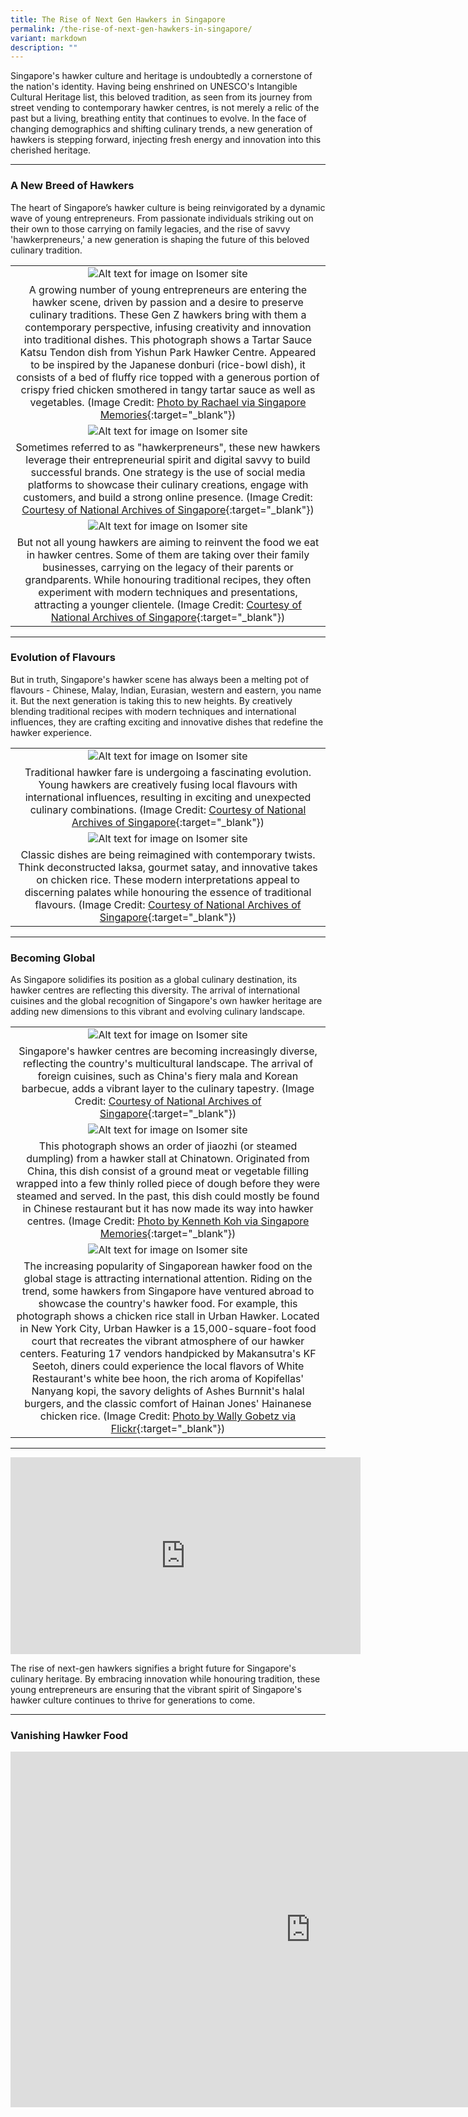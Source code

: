 ```yaml
---
title: The Rise of Next Gen Hawkers in Singapore
permalink: /the-rise-of-next-gen-hawkers-in-singapore/
variant: markdown
description: ""
---
```

Singapore's hawker culture and heritage is undoubtedly a cornerstone of the nation's identity. Having being enshrined on UNESCO's Intangible Cultural Heritage list, this beloved tradition, as seen from its journey from street vending to contemporary hawker centres, is not merely a relic of the past but a living, breathing entity that continues to evolve. In the face of changing demographics and shifting culinary trends, a new generation of hawkers is stepping forward, injecting fresh energy and innovation into this cherished heritage.

---

### **A New Breed of Hawkers**

The heart of Singapore’s hawker culture is being reinvigorated by a dynamic wave of young entrepreneurs. From passionate individuals striking out on their own to those carrying on family legacies, and the rise of savvy 'hawkerpreneurs,' a new generation is shaping the future of this beloved culinary tradition.

|   | 
|:--------:| 
| ![Alt text for image on Isomer site](/images/Hawkersdigital/new_gen_1_sample.jpg)|
| A growing number of young entrepreneurs are entering the hawker scene, driven by passion and a desire to preserve culinary traditions. These Gen Z hawkers bring with them a contemporary perspective, infusing creativity and innovation into traditional dishes. This photograph shows a Tartar Sauce Katsu Tendon dish from Yishun Park Hawker Centre. Appeared to be inspired by the Japanese donburi (rice-bowl dish), it consists of a bed of fluffy rice topped with a generous portion of crispy fried chicken smothered in tangy tartar sauce as well as vegetables. (Image Credit: [Photo by Rachael via Singapore Memories](https://www.singaporememories.gov.sg/Contribute/NewDescribe?formatId=1&amp;subcatId=11&amp;contributeId=3948&amp;highlightId=1){:target="_blank"}) |
| ![Alt text for image on Isomer site](/images/Hawkersdigital/new-gen_1_sample.jpg)|
| Sometimes referred to as "hawkerpreneurs", these new hawkers leverage their entrepreneurial spirit and digital savvy to build successful brands. One strategy is the use of social media platforms to showcase their culinary creations, engage with customers, and build a strong online presence. (Image Credit: [Courtesy of National Archives of Singapore](https://www.nas.gov.sg/archivesonline/photographs/record-details/34457638-1162-11e3-83d5-0050568939ad){:target="_blank"}) |
| ![Alt text for image on Isomer site](/images/Hawkersdigital/new-gen_1_sample.jpg)|
| But not all young hawkers are aiming to reinvent the food we eat in hawker centres. Some of them are taking over their family businesses, carrying on the legacy of their parents or grandparents. While honouring traditional recipes, they often experiment with modern techniques and presentations, attracting a younger clientele. (Image Credit: [Courtesy of National Archives of Singapore](https://www.nas.gov.sg/archivesonline/photographs/record-details/34457638-1162-11e3-83d5-0050568939ad){:target="_blank"}) |

----

### **Evolution of Flavours**

But in truth, Singapore's hawker scene has always been a melting pot of flavours - Chinese, Malay, Indian, Eurasian, western and eastern, you name it. But the next generation is taking this to new heights. By creatively blending traditional recipes with modern techniques and international influences, they are crafting exciting and innovative dishes that redefine the hawker experience.

|   | 
|:--------:| 
| ![Alt text for image on Isomer site](/images/Hawkersdigital/new-gen_1_sample.jpg)|
| Traditional hawker fare is undergoing a fascinating evolution. Young hawkers are creatively fusing local flavours with international influences, resulting in exciting and unexpected culinary combinations. (Image Credit: [Courtesy of National Archives of Singapore](https://www.nas.gov.sg/archivesonline/photographs/record-details/34457638-1162-11e3-83d5-0050568939ad){:target="_blank"}) |
| ![Alt text for image on Isomer site](/images/Hawkersdigital/new-gen_1_sample.jpg)|
| Classic dishes are being reimagined with contemporary twists. Think deconstructed laksa, gourmet satay, and innovative takes on chicken rice. These modern interpretations appeal to discerning palates while honouring the essence of traditional flavours. (Image Credit: [Courtesy of National Archives of Singapore](https://www.nas.gov.sg/archivesonline/photographs/record-details/34457638-1162-11e3-83d5-0050568939ad){:target="_blank"}) |

----

### **Becoming Global**

As Singapore solidifies its position as a global culinary destination, its hawker centres are reflecting this diversity. The arrival of international cuisines and the global recognition of Singapore's own hawker heritage are adding new dimensions to this vibrant and evolving culinary landscape.

|   | 
|:--------:| 
| ![Alt text for image on Isomer site](/images/Hawkersdigital/new-gen_1_sample.jpg)|
| Singapore's hawker centres are becoming increasingly diverse, reflecting the country's multicultural landscape. The arrival of foreign cuisines, such as China's fiery mala and Korean barbecue, adds a vibrant layer to the culinary tapestry. (Image Credit: [Courtesy of National Archives of Singapore](https://www.nas.gov.sg/archivesonline/photographs/record-details/34457638-1162-11e3-83d5-0050568939ad){:target="_blank"}) |
| ![Alt text for image on Isomer site](/images/Hawkersdigital/new_gen_7_sample.jpg)|
| This photograph shows an order of jiaozhi (or steamed dumpling) from a hawker stall at Chinatown. Originated from China, this dish consist of a ground meat or vegetable filling wrapped into a few thinly rolled piece of dough before they were steamed and served. In the past, this dish could mostly be found in Chinese restaurant but it has now made its way into hawker centres. (Image Credit: [Photo by Kenneth Koh via Singapore Memories](https://www.singaporememories.gov.sg/contribute/newdescribe?formatid=1&amp;subcatid=11&amp;contributeid=3984&amp;highlightid=3){:target="_blank"}) |
| ![Alt text for image on Isomer site](/images/Hawkersdigital/new_gen_8_1sample.jpg)|
| The increasing popularity of Singaporean hawker food on the global stage is attracting international attention. Riding on the trend, some hawkers from Singapore have ventured abroad to showcase the country's hawker food. For example, this photograph shows a chicken rice stall in Urban Hawker. Located in New York City, Urban Hawker is a 15,000-square-foot food court that recreates the vibrant atmosphere of our hawker centers. Featuring 17 vendors handpicked by Makansutra's KF Seetoh, diners could experience the local flavors of White Restaurant's white bee hoon, the rich aroma of Kopifellas' Nanyang kopi, the savory delights of Ashes Burnnit's halal burgers, and the classic comfort of Hainan Jones' Hainanese chicken rice. (Image Credit: [Photo by Wally Gobetz via Flickr](https://flic.kr/p/2o3PzDM){:target="_blank"}) |

---

<iframe allowfullscreen="" allow="accelerometer; autoplay; clipboard-write; encrypted-media; gyroscope; picture-in-picture; web-share" frameborder="0" title="YouTube video player" src="https://www.youtube.com/embed/qI5MM4ym3v4?si=X-7q1k2pyfUiLzvt" height="315" width="560"></iframe>

The rise of next-gen hawkers signifies a bright future for Singapore's culinary heritage. By embracing innovation while honouring tradition, these young entrepreneurs are ensuring that the vibrant spirit of Singapore's hawker culture continues to thrive for generations to come.

---

### **Vanishing Hawker Food**

<iframe allowfullscreen="true" height="569" width="960" frameborder="0" src="https://docs.google.com/presentation/d/e/2PACX-1vT0UOnzzZDoGrExpHOFSR9sCCUJ8hRIrJKu4Yi7VUKZb1JWzo1Q61NSm-BnXakyINvKnP4dSCXOGI_q/embed?start=false&amp;loop=false&amp;delayms=3000"></iframe>